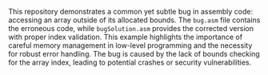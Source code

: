 This repository demonstrates a common yet subtle bug in assembly code: accessing an array outside of its allocated bounds. The `bug.asm` file contains the erroneous code, while `bugSolution.asm` provides the corrected version with proper index validation.  This example highlights the importance of careful memory management in low-level programming and the necessity for robust error handling. The bug is caused by the lack of bounds checking for the array index, leading to potential crashes or security vulnerabilities.
